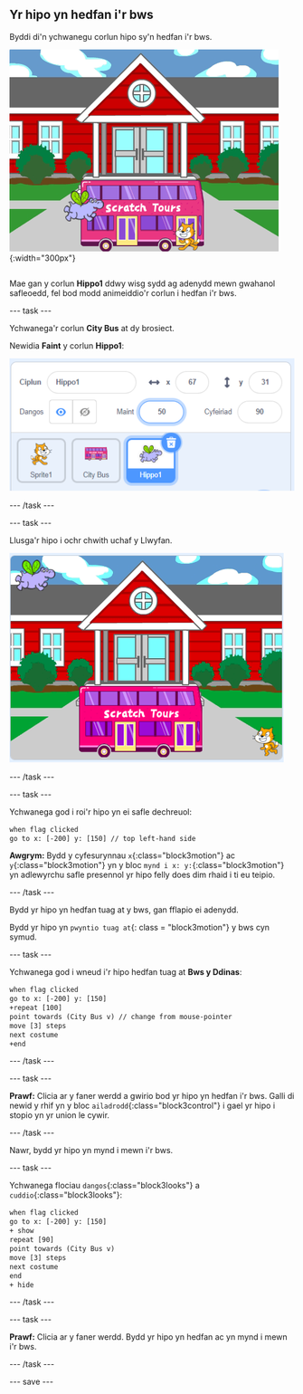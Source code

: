 ## Yr hipo yn hedfan i'r bws

<div style="display: flex; flex-wrap: wrap">
<div style="flex-basis: 200px; flex-grow: 1; margin-right: 15px;">
Byddi di'n ychwanegu corlun hipo sy'n hedfan i'r bws.
</div>
<div>

![Yr hipo yn hedfan i'r bws.](images/hippo-flies.png){:width="300px"}

</div>
</div>

Mae gan y corlun **Hippo1** ddwy wisg sydd ag adenydd mewn gwahanol safleoedd, fel bod modd animeiddio'r corlun i hedfan i'r bws.

--- task ---

Ychwanega'r corlun **City Bus** at dy brosiect.

Newidia **Faint** y corlun **Hippo1**:

![Cwarel y corlun ar gyfer y corlun Hippo1, gyda'r maint wedi'i osod i 50.](images/hippo-sprite-size.png)

--- /task ---

--- task ---

Llusga'r hipo i ochr chwith uchaf y Llwyfan.

![Y corlun Hippo1 ar ochr chwith uchaf y Llwyfan.](images/hippo-sprite-stage.png)

--- /task ---

--- task ---

Ychwanega god i roi'r hipo yn ei safle dechreuol:

```blocks3
when flag clicked
go to x: [-200] y: [150] // top left-hand side
```

**Awgrym:** Bydd y cyfesurynnau `x`{:class="block3motion"} ac `y`{:class="block3motion"} yn y bloc `mynd i x: y:`{:class="block3motion"} yn adlewyrchu safle presennol yr hipo felly does dim rhaid i ti eu teipio.

--- /task ---

Bydd yr hipo yn hedfan tuag at y bws, gan fflapio ei adenydd.

Bydd yr hipo yn `pwyntio tuag at`{: class = "block3motion"} y bws cyn symud.

--- task ---

Ychwanega god i wneud i'r hipo hedfan tuag at **Bws y Ddinas**:

```blocks3
when flag clicked
go to x: [-200] y: [150] 
+repeat [100] 
point towards (City Bus v) // change from mouse-pointer
move [3] steps
next costume
+end
```

--- /task ---

--- task ---

**Prawf:** Clicia ar y faner werdd a gwirio bod yr hipo yn hedfan i'r bws. Galli di newid y rhif yn y bloc `ailadrodd`{:class="block3control"} i gael yr hipo i stopio yn yr union le cywir.

--- /task ---

Nawr, bydd yr hipo yn mynd i mewn i'r bws.

--- task ---

Ychwanega flociau `dangos`{:class="block3looks"} a `cuddio`{:class="block3looks"}:

```blocks3
when flag clicked
go to x: [-200] y: [150] 
+ show
repeat [90] 
point towards (City Bus v)
move [3] steps
next costume
end
+ hide
```

--- /task ---

--- task ---

**Prawf:** Clicia ar y faner werdd. Bydd yr hipo yn hedfan ac yn mynd i mewn i'r bws.

--- /task ---

--- save ---
